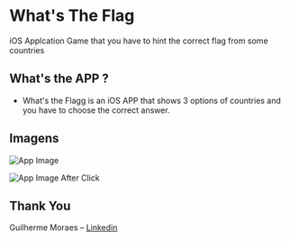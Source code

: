 # What's The Flag
iOS Applcation Game that you have to hint the correct flag from some countries


## What's the APP ?

- What's the Flagg is an iOS APP that shows 3 options of countries and you have to choose the correct answer.

## Imagens

![App Image](https://user-images.githubusercontent.com/22078132/105722837-d6039900-5f04-11eb-825b-35dc54de6cb9.png)

![App Image After Click](https://user-images.githubusercontent.com/22078132/105723046-16fbad80-5f05-11eb-8b94-a3721a8a34c6.png)


## Thank You

Guilherme Moraes – [Linkedin](https://www.linkedin.com/in/ggarciamoraes/)
